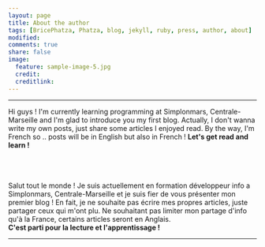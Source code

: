 ```yaml
---
layout: page
title: About the author
tags: [BricePhatza, Phatza, blog, jekyll, ruby, press, author, about]
modified:
comments: true
share: false
image:
  feature: sample-image-5.jpg
  credit: 
  creditlink: 
---
```

<hr>

Hi guys ! I'm currently learning programming at Simplonmars, Centrale-Marseille and I'm glad to introduce you my first blog. Actually, I don't wanna write my own posts, just share some articles I enjoyed read. By the way, I'm French so .. posts will be in English but also in French !
<strong>Let's get read and learn !</strong>

<br><br><br>
Salut tout le monde ! Je suis actuellement en formation développeur info a Simplonmars, Centrale-Marseille et je suis fier de vous présenter mon premier blog ! En fait, je ne souhaite pas écrire mes propres articles, juste partager ceux qui m'ont plu. Ne souhaitant pas limiter mon partage d'info qu'à la France, certains articles seront en Anglais. <br>
<strong>C'est parti pour la lecture et l'apprentissage !</strong>
<hr>